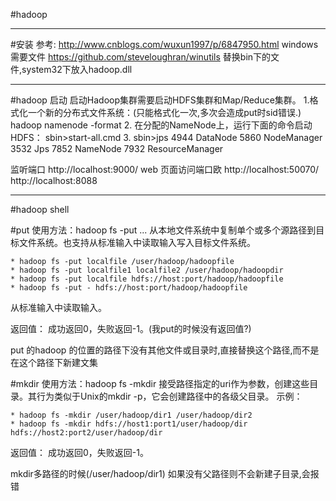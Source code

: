 #hadoop

---
#安装
参考:
    http://www.cnblogs.com/wuxun1997/p/6847950.html
windows 需要文件
    https://github.com/steveloughran/winutils
    替换bin下的文件,system32下放入hadoop.dll


---
#hadoop 启动
启动Hadoop集群需要启动HDFS集群和Map/Reduce集群。
    1.格式化一个新的分布式文件系统：(只能格式化一次,多次会造成put时sid错误.)
        hadoop namenode -format
    2. 在分配的NameNode上，运行下面的命令启动HDFS：
        sbin>start-all.cmd
    3. 
        sbin>jps
            4944 DataNode
            5860 NodeManager
            3532 Jps
            7852 NameNode
            7932 ResourceManager

监听端口
    http://localhost:9000/
web 页面访问端口欧
    http://localhost:50070/
    http://localhost:8088

---
#hadoop shell

#put 
使用方法：hadoop fs -put <localsrc> ... <dst>
从本地文件系统中复制单个或多个源路径到目标文件系统。也支持从标准输入中读取输入写入目标文件系统。

    * hadoop fs -put localfile /user/hadoop/hadoopfile
    * hadoop fs -put localfile1 localfile2 /user/hadoop/hadoopdir
    * hadoop fs -put localfile hdfs://host:port/hadoop/hadoopfile
    * hadoop fs -put - hdfs://host:port/hadoop/hadoopfile 
从标准输入中读取输入。

返回值：
成功返回0，失败返回-1。(我put的时候没有返回值?)

put 的hadoop 的位置的路径下没有其他文件或目录时,直接替换这个路径,而不是在这个路径下新建文集

#mkdir
使用方法：hadoop fs -mkdir <paths> 
接受路径指定的uri作为参数，创建这些目录。其行为类似于Unix的mkdir -p，它会创建路径中的各级父目录。
示例：

    * hadoop fs -mkdir /user/hadoop/dir1 /user/hadoop/dir2
    * hadoop fs -mkdir hdfs://host1:port1/user/hadoop/dir hdfs://host2:port2/user/hadoop/dir

返回值：
成功返回0，失败返回-1。

mkdir多路径的时候(/user/hadoop/dir1) 如果没有父路径则不会新建子目录,会报错








